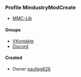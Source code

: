 ### Profile MindustryModCreate
* [MMC-Lib](https://github.com/MindustryModCreate/MMC-Lib)

#### Groups
- [VKontakte](https://vk.com/mindustry_mod_create)
- [Discord](https://discord.gg/vyVkW9Y)

#### Created
- Owner [paulieg626](https://github.com/paulieg626)
